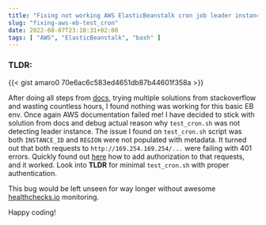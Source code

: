 ```yaml
---
title: "Fixing not working AWS ElasticBeanstalk cron job leader instance select"
slug: "fixing-aws-eb-test_cron"
date: 2022-08-07T23:10:31+02:00
tags: [ "AWS", "ElasticBeanstalk", "bash" ]
---
```


### TLDR:

{{< gist amaro0 70e6ac6c583ed4651db87b44601f358a >}}

After doing all steps from [docs](https://aws.amazon.com/premiumsupport/knowledge-center/cron-job-elastic-beanstalk/),
trying multiple solutions from stackoverflow and wasting countless hours, I found nothing was working for this basic EB
env.
Once again AWS documentation failed me!
I have decided to stick with solution from docs and debug actual reason why `test_cron.sh` was not detecting leader
instance.
The issue I found on `test_cron.sh` script was both `INSTANCE_ID` and `REGION` were not populated with
metadata.
It turned out that both requests to `http://169.254.169.254/...` were failing with 401 errors.
Quickly found out [here](https://docs.aws.amazon.com/AWSEC2/latest/UserGuide/instancedata-data-retrieval.html) how to
add authorization to that requests, and it worked. Look into **TLDR** for minimal `test_cron.sh` with proper
authentication.

This bug would be left unseen for way longer without awesome [healthchecks.io](https://healthchecks.io/) monitoring.

Happy coding!
